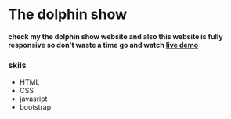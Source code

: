 # The dolphin show
#### check my the dolphin show website and also this website is fully responsive so don't waste a time go and watch  [live demo](https://the-dolphin-show-git-master-asadhaider01s-projects.vercel.app/)
### skils
- HTML
- CSS
- javasript 
- bootstrap
